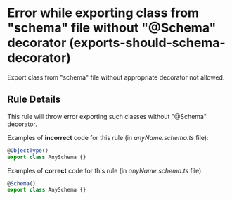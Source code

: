 # Error while exporting class from "schema" file without "@Schema" decorator (exports-should-schema-decorator)

Export class from "schema" file without appropriate decorator not allowed.

## Rule Details

This rule will throw error exporting such classes without "@Schema" decorator.

Examples of **incorrect** code for this rule (in *anyName.schema.ts* file):

```js
@ObjectType()
export class AnySchema {}
```

Examples of **correct** code for this rule (in *anyName.schema.ts* file):


```js
@Schema()
export class AnySchema {}
```
